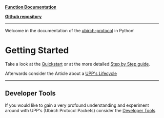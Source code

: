 [**Function Documentation**](http://developer.ubirch.com/function_documentation/ubirch-protocol-python/)

[**Github repository**](https://github.com/ubirch/ubirch-protocol-python/tree/ecdsa-betterReadMe)

---

Welcome in the documentation of the [ubirch-protocol](https://github.com/ubirch/ubirch-protocol) in Python!

# Getting Started 

Take a look at the [Quickstart](Quickstart.md) or at the more detailed [Step by Step guide](StepByStep.md).

Afterwards consider the Article about a [UPP's Lifecycle](uppLifecycle.md)

---

## Developer Tools
If you would like to gain a very profound understanding and experiment around with UPP's 
(Ubirch Protocol Packets) consider the [Developer Tools](DevTools.md).